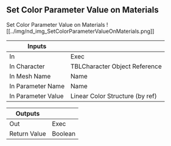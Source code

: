 ## Set Color Parameter Value on Materials
Set Color Parameter Value on Materials
![[../img/nd_img_SetColorParameterValueOnMaterials.png]]

|Inputs||
|--|--|
| In | Exec |
| In Character | TBLCharacter Object Reference |
| In Mesh Name | Name |
| In Parameter Name | Name |
| In Parameter Value | Linear Color Structure (by ref) |

|Outputs||
|--|--|
| Out | Exec |
| Return Value | Boolean |
